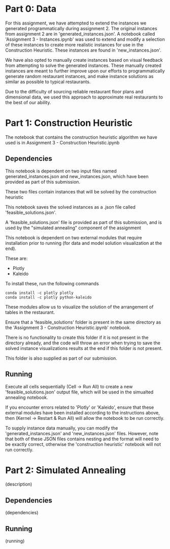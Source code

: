 # Part 0: Data 
For this assignment, we have attempted to extend the instances we generated programmatically during assignment 2. The original instances from assignment 2 are in 'generated_instances.json'. A notebook called 'Assignment 3 - Instances.ipynb' was used to extend and modify a selection of these instances to create more realistic instances for use in the Construction Heuristic. These instances are found in 'new_instances.json'.

We have also opted to manually create instances based on visual feedback from attempting to solve the generated instances. These manually created instances are meant to further improve upon our efforts to programmatically generate random restaurant instances, and make instance solutions as similar as possible to typical restaurants. 

Due to the difficulty of sourcing reliable restaurant floor plans and dimensional data, we used this approach to approximate real restaurants to the best of our ability.

# Part 1: Construction Heuristic
The notebook that contains the construction heuristic algorithm we have used is in Assignment 3 - Construction Heuristic.ipynb

## Dependencies
This notebook is dependent on two input files named generated_instances.json and new_instances.json, which have been provided as part of this submission.

These two files contain instances that will be solved by the construction heuristic

This notebook saves the solved instances as a .json file called 'feasible_solutions.json'. 

A 'feasible_solutions.json' file is provided as part of this submission, and is used by the "simulated annealing" component of the assignment

This notebook is dependent on two external modules that require installation prior to running (for data and model solution visualization at the end).

These are: 
- Plotly
- Kaleido

To install these, run the following commands
```
conda install -c plotly plotly
conda install -c plotly python-kaleido
```
These modules allow us to visualize the solution of the arrangement of tables in the restaurant. 

Ensure that a 'feasible_solutions' folder is present in the same directory as the 'Assignment 3 - Construction Heuristic.ipynb' notebook. 

There is no functionality to create this folder if it is not present in the directory already, and the code will throw an error when trying to save the solved instance visualizations results at the end if this folder is not present. 

This folder is also supplied as part of our submission.

## Running
Execute all cells sequentially (Cell -> Run All) to create a new 'feasible_solutions.json' output file, which will be used in the simualted annealing notebook. 

If you encounter errors related to 'Plotly' or 'Kaleido', ensure that these external modules have been installed according to the instructions above, then (Kernel -> Restart & Run All) will allow the notebook to be run correctly. 

To supply instance data manually, you can modify the 'generated_instances.json' and 'new_instances.json' files. However, note that both of these JSON files contains nesting and the format will need to be exactly correct, otherwise the 'construction heuristic' notebook will not run correctly.


# Part 2: Simulated Annealing
(description)

## Dependencies
(dependencies)

## Running
(running)